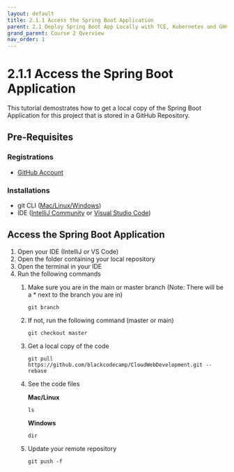 ```yaml
---
layout: default
title: 2.1.1 Access the Spring Boot Application  
parent: 2.1 Deploy Spring Boot App Locally with TCE, Kubernetes and GHCR
grand_parent: Course 2 Overview
nav_order: 1
---
```

# 2.1.1 Access the Spring Boot Application 
This tutorial demostrates how to get a local copy of the Spring Boot Application for this project that is stored in a GitHub Repository.


## Pre-Requisites
### Registrations
* [GitHub Account](www.github.com)

### Installations
* git CLI ([Mac/Linux](https://git-scm.com/book/en/v2/Getting-Started-Installing-Git)<a href = '/CloudWebDevelopment/[2022] How to install Git on Windows 10 _ 11 (step by step guide) _ by Valentin Despa _ DevOps with Valentine _ Medium.pdf' target = '_blank'>/Windows</a>)
* IDE ([IntelliJ Community](https://www.jetbrains.com/idea/download/#section=windows) or [Visual Studio Code](https://code.visualstudio.com/download))

## Access the Spring Boot Application
1. Open your IDE (IntelliJ or VS Code)
2. Open the folder containing your local repository
3. Open the terminal in your IDE
1. Run the following commands
    1. Make sure you are in the main or master branch (Note: There will be a * next to the branch you are in)
        ```
        git branch
        ```
    2. If not, run the following command (master or main)
        ```
        git checkout master
        ```
    3. Get a local copy of the code
        ```
        git pull https://github.com/blackcodecamp/CloudWebDevelopment.git --rebase
        ```
    4. See the code files

        **Mac/Linux**
        
        ```
        ls
        ```

        **Windows**

        ```
        dir
        ```
    5. Update your remote repository
        ```
        git push -f
        ```
